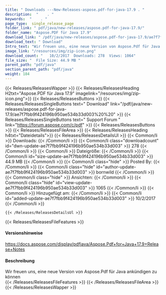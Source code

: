 ```yaml
---
title: " Downloads ---New-Releases-aspose.pdf-for-java-17.9 . "
description:  "    . " 
keywords:  "    . " 
page_type:  single_release_page
folder_link: " pdf/java/new-releases/aspose.pdf-for-java-17.9/"
folder_name: "Aspose.PDF für Java 17.9"
download_link: " /pdf/java/new-releases/aspose.pdf-for-java-17.9/ae7f7fbb9f424196b950ae534b33d003"
download_text: " Download"
Intro_text: "Wir freuen uns, eine neue Version von Aspose.Pdf für Java ankündigen zu können"
image_link: "/resources/img/zip-icon.png"
download_count: "   10/2/2017  Downloads: 278  Views: 1064"
file_size: "  File Size: 44.9 MB "
parent_path: "pdf/java"
section_parent_path: "pdf/java"
weight: 184
---
```


{{< Releases/ReleasesWapper >}}
  {{< Releases/ReleasesHeading H2txt="Aspose.PDF für Java 17.9" imagelink="/resources/img/zip-icon.png">}}
  {{< Releases/ReleasesButtons >}}
    {{< Releases/ReleasesSingleButtons text=" Download" link="/pdf/java/new-releases/aspose.pdf-for-java-17.9/ae7f7fbb9f424196b950ae534b33d003%20%20" >}}
    {{< Releases/ReleasesSingleButtons text=" Support Forum " link="https://forum.aspose.com/c/pdf" >}}
  {{< Releases/ReleasesButtons >}}
  {{< Releases/ReleasesFileArea >}}
    {{< Releases/ReleasesHeading h4txt="Dateidetails">}}
    {{< Releases/ReleasesDetailsUl >}}
            {{< Common/li >}} Downloads: {{< /Common/li >}}
      {{< Common/li class="downloadcount" id="dwn-update-ae7f7fbb9f424196b950ae534b33d003" >}} 278 {{< /Common/li >}}
      {{< Common/li >}} Dateigröße: {{< /Common/li >}}
      {{< Common/li id="size-update-ae7f7fbb9f424196b950ae534b33d003" >}} 44.9 MB {{< /Common/li >}} 
      {{< Common/li  class="hide" >}} Posted By: {{< /Common/li >}} 
      {{< Common/li class="hide" id="author-update-ae7f7fbb9f424196b950ae534b33d003" >}} bornwild {{< /Common/li >}}
      {{< Common/li class="hide" >}} Ansichten: {{< /Common/li >}}
      {{< Common/li class="hide" id="view-update-ae7f7fbb9f424196b950ae534b33d003" >}} 1065 {{< /Common/li >}}
      {{< Common/li >}} Hinzugefügt am: {{< /Common/li >}}
      {{< Common/li id="added-update-ae7f7fbb9f424196b950ae534b33d003" >}} 10/2/2017 {{< /Common/li >}} 

    {{< /Releases/ReleasesDetailsUl >}}

  {{< Releases/ReleasesFileFeatures >}}
      <h4>Versionshinweise</h4><div> <a href="https://docs.aspose.com/display/pdfjava/Aspose.Pdf+for+Java+17.9+Release+Notes">https://docs.aspose.com/display/pdfjava/Aspose.Pdf+for+Java+17.9+Release+Notes</a></div><h4> Beschreibung</h4><div class="HTMLDescription"> Wir freuen uns, eine neue Version von Aspose.Pdf für Java ankündigen zu können</div>
  {{< /Releases/ReleasesFileFeatures >}}
 {{< /Releases/ReleasesFileArea >}}
{{< /Releases/ReleasesWapper >}}



